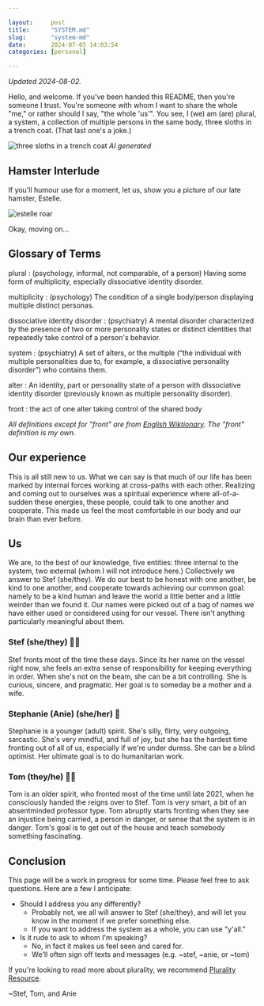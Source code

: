 ```yaml
---

layout:     post
title:      "SYSTEM.md"
slug:       "system-md"
date:       2024-07-05 14:03:54
categories: [personal]

---
```


*Updated 2024-08-02.*

Hello, and welcome. If you've been handed this README, then you're someone I
trust. You're someone with whom I want to share the whole "me," or rather
should I say, "the whole 'us'". You see, I (we) am (are) plural, a system, a
collection of multiple persons in the same body, three sloths in a trench coat.
(That last one's a joke.)

![three sloths in a trench coat](/images/three_sloths.webp)  *AI generated*

## Hamster Interlude

If you'll humour use for a moment, let us, show you a picture of our late
hamster, Estelle.

![estelle roar](/images/estelle.jpeg)

Okay, moving on...

## Glossary of Terms

plural : (psychology, informal, not comparable, of a person) Having some form
of multiplicity, especially dissociative identity disorder.

multiplicity : (psychology) The condition of a single body/person displaying
multiple distinct personas.

dissociative identity disorder : (psychiatry) A mental disorder characterized
by the presence of two or more personality states or distinct identities that
repeatedly take control of a person's behavior.

system : (psychiatry) A set of alters, or the multiple (“the individual with
multiple personalities due to, for example, a dissociative personality
disorder”) who contains them.

alter : An identity, part or personality state of a person with dissociative
identity disorder (previously known as multiple personality disorder).

front : the act of one alter taking control of the shared body

*All definitions except for "front" are from [English
Wiktionary](https://en.wiktionary.org). The "front" definition is my own.*

## Our experience

This is all still new to us. What we can say is that much of our life has been
marked by internal forces working at cross-paths with each other. Realizing and
coming out to ourselves was a spiritual experience where all-of-a-sudden these
energies, these people, could talk to one another and cooperate. This made us
feel the most comfortable in our body and our brain than ever before.

## Us

We are, to the best of our knowledge, five entities: three internal to the
system, two external (whom I will not introduce here.) Collectively we answer
to Stef (she/they). We do our best to be honest with one another, be kind to
one another, and cooperate towards achieving our common goal: namely to be a
kind human and leave the world a little better and a little weirder than we
found it. Our names were picked out of a bag of names we have either used or
considered using for our vessel. There isn't anything particularly meaningful
about them.

### Stef (she/they) 🙋‍♀️

Stef fronts most of the time these days. Since its her name on the vessel right
now, she feels an extra sense of responsibility for keeping everything in
order. When she's not on the beam, she can be a bit controlling. She is
curious, sincere, and pragmatic. Her goal is to someday be a mother and a wife.

### Stephanie (Anie) (she/her) 💃

Stephanie is a younger (adult) spirit. She's silly, flirty, very outgoing,
sarcastic. She's very mindful, and full of joy, but she has the hardest time
fronting out of all of us, especially if we're under duress. She can be a blind
optimist. Her ultimate goal is to do humanitarian work.

### Tom (they/he) 🧑‍💻

Tom is an older spirit, who fronted most of the time until late 2021, when he
consciously handed the reigns over to Stef. Tom is very smart, a bit of an
absentminded professor type. Tom abruptly starts fronting when they see an
injustice being carried, a person in danger, or sense that the system is in
danger. Tom's goal is to get out of the house and teach somebody something
fascinating.

## Conclusion

This page will be a work in progress for some time. Please feel free to ask
questions. Here are a few I anticipate:

* Should I address you any differently?
  * Probably not, we all will answer to Stef (she/they), and will let you know
    in the moment if we prefer something else.
  * If you want to address the system as a whole, you can use "y'all."
* Is it rude to ask to whom I'm speaking?
  * No, in fact it makes us feel seen and cared for.
  * We'll often sign off texts and messages (e.g. ~stef, ~anie, or ~tom)

If you're looking to read more about plurality, we recommend [Plurality
Resource](https://pluralityresource.org/plurality-information).

~Stef, Tom, and Anie
